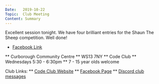 ```yaml
---
Date:   2019-10-22
Topic:  Club Meeting
Content: Summary
---
```

Excellent session tonight. We have four brilliant entries for the Shaun The Sheep competition. Well done!

* [Facebook Link](https://www.facebook.com/1481985248595237/posts/2326165947510492/)


** Curborough Community Centre
** WS13 7NY
** Code Club
** Wednesdays 5:30 - 6:30pm
** 7 - 15 year olds welcome

Club Links:
** [Code Club Website](https://lichfield-code-club.github.io/)
** [Facebook Page](https://www.facebook.com/LichfieldCoders)
** [Discord club messages](https://discord.gg/szz6xGK)
